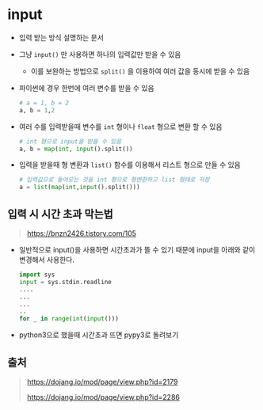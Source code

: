 # input

- 입력 받는 방식 설명하는 문서

- 그냥 `input()` 만 사용하면 하나의 입력값만 받을 수 있음

  - 이를 보완하는 방법으로 `split()` 을 이용하여 여러 값을 동시에 받을 수 있음

- 파이썬에 경우 한번에 여러 변수를 받을 수 있음

  ```python
  # a = 1, b = 2
  a, b = 1,2
  ```

- 여러 수를 입력받을때 변수를 `int` 형이나 `float` 형으로 변환 할 수 있음

  ```python
  # int 형으로 input을 받을 수 있음
  a, b = map(int, input().split())
  ```

- 입력을 받을때 형 변환과 `list()` 함수를 이용해서 리스트 형으로 만들 수 있음

  ```python
  # 입력값으로 들어오는 것을 int 형으로 형변환하고 list 형태로 저장
  a = list(map(int,input().split()))
  ```

  

## 입력 시 시간 초과 막는법

> https://bnzn2426.tistory.com/105

- 일반적으로 input()을 사용하면 시간초과가 뜰 수 있기 때문에 input을 아래와 같이 변경해서 사용한다.

  ```python
  import sys
  input = sys.stdin.readline
  ....
  ...
  ...
  ..
  for _ in range(int(input()))
  ```

- python3으로 했을때 시간초과 뜨면 pypy3로 돌려보기



## 출처

> https://dojang.io/mod/page/view.php?id=2179
>
> https://dojang.io/mod/page/view.php?id=2286